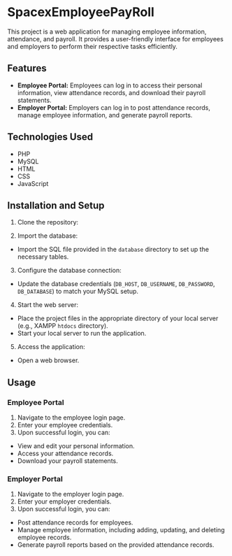 # SpacexEmployeePayRoll
This project is a web application for managing employee information, attendance, and payroll. It provides a user-friendly interface for employees and employers to perform their respective tasks efficiently.

## Features

- **Employee Portal:** Employees can log in to access their personal information, view attendance records, and download their payroll statements.
- **Employer Portal:** Employers can log in to post attendance records, manage employee information, and generate payroll reports.

## Technologies Used

- PHP
- MySQL
- HTML
- CSS
- JavaScript

## Installation and Setup

1. Clone the repository:

2. Import the database:
- Import the SQL file provided in the `database` directory to set up the necessary tables.

3. Configure the database connection:
- Update the database credentials (`DB_HOST`, `DB_USERNAME`, `DB_PASSWORD`, `DB_DATABASE`) to match your MySQL setup.

4. Start the web server:
- Place the project files in the appropriate directory of your local server (e.g., XAMPP `htdocs` directory).
- Start your local server to run the application.

5. Access the application:
- Open a web browser.

## Usage

### Employee Portal

1. Navigate to the employee login page.
2. Enter your employee credentials.
3. Upon successful login, you can:
- View and edit your personal information.
- Access your attendance records.
- Download your payroll statements.

### Employer Portal

1. Navigate to the employer login page.
2. Enter your employer credentials.
3. Upon successful login, you can:
- Post attendance records for employees.
- Manage employee information, including adding, updating, and deleting employee records.
- Generate payroll reports based on the provided attendance records.

